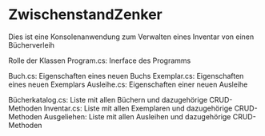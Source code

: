 # ZwischenstandZenker

Dies ist eine Konsolenanwendung zum Verwalten eines Inventar von einen Bücherverleih

Rolle der Klassen
Program.cs: Inerface des Programms

Buch.cs: Eigenschaften eines neuen Buchs
Exemplar.cs: Eigenschaften eines neuen Exemplars
Ausleihe.cs: Eigenschaften einer neuen Ausleihe

Bücherkatalog.cs: Liste mit allen Büchern und dazugehörige CRUD-Methoden
Inventar.cs: Liste mit allen Exemplaren und dazugehörige CRUD-Methoden
Ausgeliehen: Liste mit allen Ausleihen und dazugehörige CRUD-Methoden
